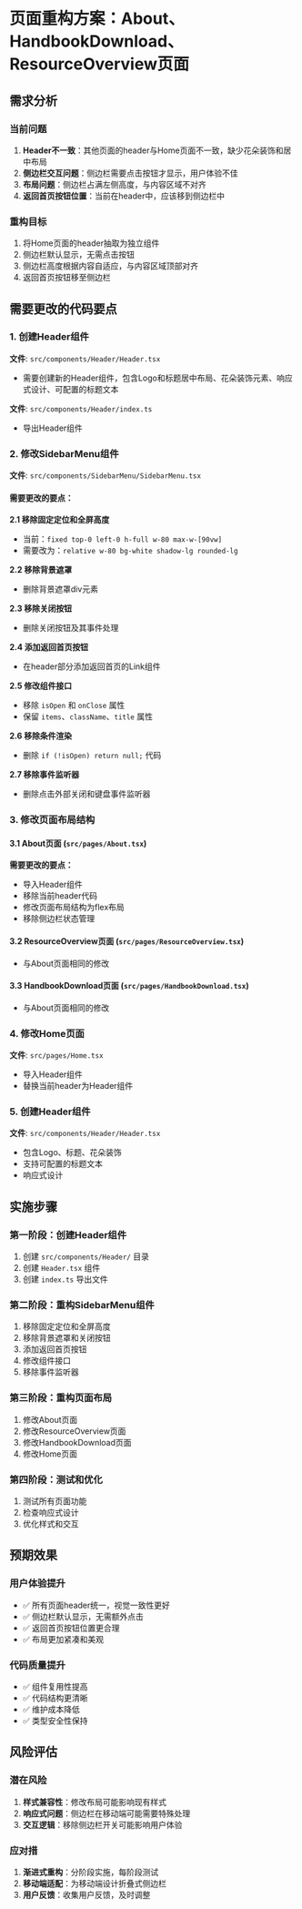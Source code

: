 # 页面重构方案：About、HandbookDownload、ResourceOverview页面

## 需求分析

### 当前问题
1. **Header不一致**：其他页面的header与Home页面不一致，缺少花朵装饰和居中布局
2. **侧边栏交互问题**：侧边栏需要点击按钮才显示，用户体验不佳
3. **布局问题**：侧边栏占满左侧高度，与内容区域不对齐
4. **返回首页按钮位置**：当前在header中，应该移到侧边栏中

### 重构目标
1. 将Home页面的header抽取为独立组件
2. 侧边栏默认显示，无需点击按钮
3. 侧边栏高度根据内容自适应，与内容区域顶部对齐
4. 返回首页按钮移至侧边栏

## 需要更改的代码要点

### 1. 创建Header组件

**文件**: `src/components/Header/Header.tsx`
- 需要创建新的Header组件，包含Logo和标题居中布局、花朵装饰元素、响应式设计、可配置的标题文本

**文件**: `src/components/Header/index.ts`
- 导出Header组件

### 2. 修改SidebarMenu组件

**文件**: `src/components/SidebarMenu/SidebarMenu.tsx`

#### 需要更改的要点：

**2.1 移除固定定位和全屏高度**
- 当前：`fixed top-0 left-0 h-full w-80 max-w-[90vw]`
- 需要改为：`relative w-80 bg-white shadow-lg rounded-lg`

**2.2 移除背景遮罩**
- 删除背景遮罩div元素

**2.3 移除关闭按钮**
- 删除关闭按钮及其事件处理

**2.4 添加返回首页按钮**
- 在header部分添加返回首页的Link组件

**2.5 修改组件接口**
- 移除 `isOpen` 和 `onClose` 属性
- 保留 `items`、`className`、`title` 属性

**2.6 移除条件渲染**
- 删除 `if (!isOpen) return null;` 代码

**2.7 移除事件监听器**
- 删除点击外部关闭和键盘事件监听器

### 3. 修改页面布局结构

#### 3.1 About页面 (`src/pages/About.tsx`)

**需要更改的要点：**
- 导入Header组件
- 移除当前header代码
- 修改页面布局结构为flex布局
- 移除侧边栏状态管理

#### 3.2 ResourceOverview页面 (`src/pages/ResourceOverview.tsx`)
- 与About页面相同的修改

#### 3.3 HandbookDownload页面 (`src/pages/HandbookDownload.tsx`)
- 与About页面相同的修改

### 4. 修改Home页面

**文件**: `src/pages/Home.tsx`
- 导入Header组件
- 替换当前header为Header组件

### 5. 创建Header组件

**文件**: `src/components/Header/Header.tsx`
- 包含Logo、标题、花朵装饰
- 支持可配置的标题文本
- 响应式设计

## 实施步骤

### 第一阶段：创建Header组件
1. 创建 `src/components/Header/` 目录
2. 创建 `Header.tsx` 组件
3. 创建 `index.ts` 导出文件

### 第二阶段：重构SidebarMenu组件
1. 移除固定定位和全屏高度
2. 移除背景遮罩和关闭按钮
3. 添加返回首页按钮
4. 修改组件接口
5. 移除事件监听器

### 第三阶段：重构页面布局
1. 修改About页面
2. 修改ResourceOverview页面
3. 修改HandbookDownload页面
4. 修改Home页面

### 第四阶段：测试和优化
1. 测试所有页面功能
2. 检查响应式设计
3. 优化样式和交互

## 预期效果

### 用户体验提升
- ✅ 所有页面header统一，视觉一致性更好
- ✅ 侧边栏默认显示，无需额外点击
- ✅ 返回首页按钮位置更合理
- ✅ 布局更加紧凑和美观

### 代码质量提升
- ✅ 组件复用性提高
- ✅ 代码结构更清晰
- ✅ 维护成本降低
- ✅ 类型安全性保持

## 风险评估

### 潜在风险
1. **样式兼容性**：修改布局可能影响现有样式
2. **响应式问题**：侧边栏在移动端可能需要特殊处理
3. **交互逻辑**：移除侧边栏开关可能影响用户体验

### 应对措
1. **渐进式重构**：分阶段实施，每阶段测试
2. **移动端适配**：为移动端设计折叠式侧边栏
3. **用户反馈**：收集用户反馈，及时调整 